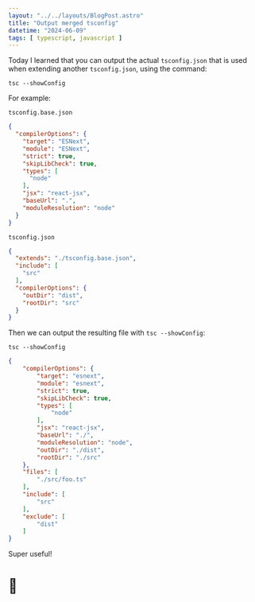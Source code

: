 ```yaml
---
layout: "../../layouts/BlogPost.astro"
title: "Output merged tsconfig"
datetime: "2024-06-09"
tags: [ typescript, javascript ]
---
```


Today I learned that you can output the actual `tsconfig.json` that is used when extending another `tsconfig.json`, using the command:

`tsc --showConfig`

For example:

`tsconfig.base.json`

```json
{
  "compilerOptions": {
    "target": "ESNext",
    "module": "ESNext",
    "strict": true,
    "skipLibCheck": true,
    "types": [
      "node"
    ],
    "jsx": "react-jsx",
    "baseUrl": ".",
    "moduleResolution": "node"
  }
}
```

`tsconfig.json`

```json
{
  "extends": "./tsconfig.base.json",
  "include": [
    "src"
  ],
  "compilerOptions": {
    "outDir": "dist",
    "rootDir": "src"
  }
}
 ```

Then we can output the resulting file with `tsc --showConfig`:

```shell
tsc --showConfig
```
```json
{
    "compilerOptions": {
        "target": "esnext",
        "module": "esnext",
        "strict": true,
        "skipLibCheck": true,
        "types": [
            "node"
        ],
        "jsx": "react-jsx",
        "baseUrl": "./",
        "moduleResolution": "node",
        "outDir": "./dist",
        "rootDir": "./src"
    },
    "files": [
        "./src/foo.ts"
    ],
    "include": [
        "src"
    ],
    "exclude": [
        "dist"
    ]
}
```

Super useful! 

# 🖖
